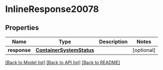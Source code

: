 # InlineResponse20078

## Properties
Name | Type | Description | Notes
------------ | ------------- | ------------- | -------------
**response** | [**ContainerSystemStatus**](ContainerSystemStatus.md) |  | [optional] 

[[Back to Model list]](../README.md#documentation-for-models) [[Back to API list]](../README.md#documentation-for-api-endpoints) [[Back to README]](../README.md)


